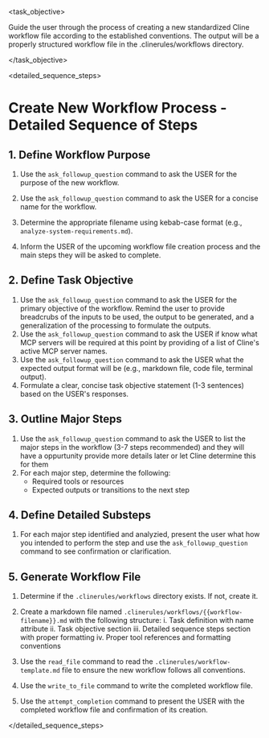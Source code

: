 <task name="Create New Workflow">

<task_objective>

Guide the user through the process of creating a new standardized Cline workflow file according to the established conventions. The output will be a properly structured workflow file in the .clinerules/workflows directory.

</task_objective>

<detailed_sequence_steps>

# Create New Workflow Process - Detailed Sequence of Steps

## 1. Define Workflow Purpose

1. Use the `ask_followup_question` command to ask the USER for the purpose of the new workflow.
2. Use the `ask_followup_question` command to ask the USER for a concise name for the workflow.
3. Determine the appropriate filename using kebab-case format (e.g., `analyze-system-requirements.md`).

4. Inform the USER of the upcoming workflow file creation process and the main steps they will be asked to complete.

## 2. Define Task Objective

1. Use the `ask_followup_question` command to ask the USER for the primary objective of the workflow. Remind the user to provide breadcrubs of the inputs to be used, the output to be generated, and a generalization of the processing to formulate the outputs.
2. Use the `ask_followup_question` command to ask the USER if know what MCP servers will be required at this point by providing of a list of Cline's active MCP server names.
3. Use the `ask_followup_question` command to ask the USER what the expected output format will be (e.g., markdown file, code file, terminal output).
4. Formulate a clear, concise task objective statement (1-3 sentences) based on the USER's responses.

## 3. Outline Major Steps

1. Use the `ask_followup_question` command to ask the USER to list the major steps in the workflow (3-7 steps recommended) and they will have a oppurtunity provide more details later or let Cline determine this for them
2. For each major step, determine the following:
   - Required tools or resources
   - Expected outputs or transitions to the next step

## 4. Define Detailed Substeps

1. For each major step identified and analyzied, present the user what how you intended to perform the step and use the `ask_followup_question` command to see confirmation or clarification.

## 5. Generate Workflow File

1. Determine if the `.clinerules/workflows` directory exists. If not, create it.

2. Create a markdown file named `.clinerules/workflows/{{workflow-filename}}.md` with the following structure: i. Task definition with name attribute ii. Task objective section iii. Detailed sequence steps section with proper formatting iv. Proper tool references and formatting conventions

3. Use the `read_file` command to read the `.clinerules/workflow-template.md` file to ensure the new workflow follows all conventions.

4. Use the `write_to_file` command to write the completed workflow file.

5. Use the `attempt_completion` command to present the USER with the completed workflow file and confirmation of its creation.

</detailed_sequence_steps>

</task>
